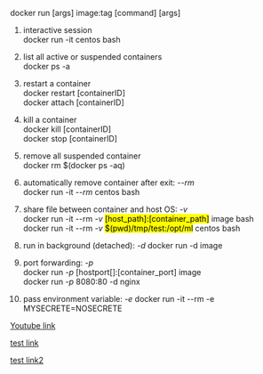 docker run [args] image:tag [command] [args]

1. interactive session \
docker run -it centos bash

2. list all active or suspended containers \
docker ps -a

3. restart a container \
docker restart [containerID] \
docker attach [containerID]

4. kill a container \
docker kill [containerID] \
docker stop [containerID]

5. remove all suspended container \
docker rm $(docker ps -aq)

6. automatically remove container after exit:  *--rm* \
docker run -it *--rm* centos bash

7. share file between container and host OS: *-v* \
docker run -it --rm *-v* <mark>[host_path]:[container_path]</mark> image bash \
docker run -it --rm *-v* <mark>$(pwd)/tmp/test:/opt/ml</mark>  centos bash 

8. run in background (detached): *-d*
docker run -d image

9. port forwarding: *-p* \
docker run *-p* [hostport[]:[container_port] image \
docker run *-p* 8080:80 -d nginx 

10. pass environment variable: *-e*
docker run -it --rm -e MYSECRETE=NOSECRETE 


[Youtube link](https://www.youtube.com/watch?v=yrE2vJDcFVM&t=4s)

[test link](https://seattle.signetic.com/home/7a6f7067-1684-eb11-a812-0022480a03aa)

[test link2](https://git-scm.com/book/en/v2/Git-Basics-Viewing-the-Commit-History)